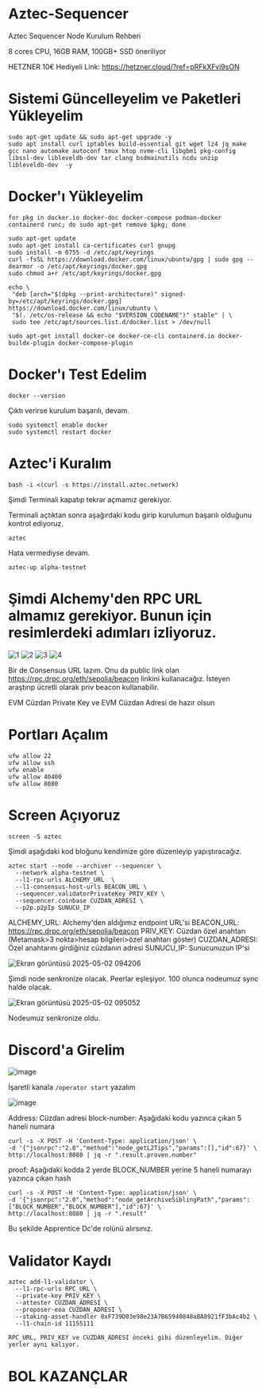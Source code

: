 # Aztec-Sequencer
Aztec Sequencer Node Kurulum Rehberi

8 cores CPU, 16GB RAM, 100GB+ SSD öneriliyor

HETZNER 10€ Hediyeli Link: https://hetzner.cloud/?ref=pRFkXFvi9sON

# Sistemi Güncelleyelim ve Paketleri Yükleyelim

```
sudo apt-get update && sudo apt-get upgrade -y
sudo apt install curl iptables build-essential git wget lz4 jq make gcc nano automake autoconf tmux htop nvme-cli libgbm1 pkg-config libssl-dev libleveldb-dev tar clang bsdmainutils ncdu unzip libleveldb-dev  -y
```

# Docker'ı Yükleyelim

```
for pkg in docker.io docker-doc docker-compose podman-docker containerd runc; do sudo apt-get remove $pkg; done
```

```
sudo apt-get update
sudo apt-get install ca-certificates curl gnupg
sudo install -m 0755 -d /etc/apt/keyrings
curl -fsSL https://download.docker.com/linux/ubuntu/gpg | sudo gpg --dearmor -o /etc/apt/keyrings/docker.gpg
sudo chmod a+r /etc/apt/keyrings/docker.gpg
```

```
echo \
 "deb [arch="$(dpkg --print-architecture)" signed-by=/etc/apt/keyrings/docker.gpg] https://download.docker.com/linux/ubuntu \
 "$(. /etc/os-release && echo "$VERSION_CODENAME")" stable" | \
 sudo tee /etc/apt/sources.list.d/docker.list > /dev/null
```

```
sudo apt-get install docker-ce docker-ce-cli containerd.io docker-buildx-plugin docker-compose-plugin
```

# Docker'ı Test Edelim

```
docker --version
```

Çıktı verirse kurulum başarılı, devam.

```
sudo systemctl enable docker
sudo systemctl restart docker
```

# Aztec'i Kuralım

```
bash -i <(curl -s https://install.aztec.network)
```

Şimdi Terminali kapatıp tekrar açmamız gerekiyor.

Terminali açtıktan sonra aşağırdaki kodu girip kurulumun başarılı olduğunu kontrol ediyoruz.

```
aztec
```

Hata vermediyse devam.

```
aztec-up alpha-testnet
```

# Şimdi Alchemy'den RPC URL almamız gerekiyor. Bunun için resimlerdeki adımları izliyoruz.

![1](https://github.com/user-attachments/assets/3d293822-9ce0-448f-9e6d-ce7e32aead76)
![2](https://github.com/user-attachments/assets/0ee50435-78c9-483d-a4bf-605347cf5eb3)
![3](https://github.com/user-attachments/assets/660ee8c8-9b9a-4e91-8a28-8fda7bf9128f)
![4](https://github.com/user-attachments/assets/8e39eeb4-f185-4d5f-b656-9db183aa62c8)

Bir de Consensus URL lazım. Onu da public link olan https://rpc.drpc.org/eth/sepolia/beacon linkini kullanacağız. İsteyen araştırıp ücretli olarak priv beacon kullanabilir.

EVM Cüzdan Private Key ve EVM Cüzdan Adresi de hazır olsun

# Portları Açalım

```
ufw allow 22
ufw allow ssh
ufw enable
ufw allow 40400
ufw allow 8080
```

# Screen Açıyoruz

```screen -S aztec```

Şimdi aşağıdaki kod bloğunu kendimize göre düzenleyip yapıştıracağız.

```
aztec start --node --archiver --sequencer \
  --network alpha-testnet \
  --l1-rpc-urls ALCHEMY_URL  \
  --l1-consensus-host-urls BEACON_URL \
  --sequencer.validatorPrivateKey PRIV_KEY \
  --sequencer.coinbase CUZDAN_ADRESI \
  --p2p.p2pIp SUNUCU_IP
```

ALCHEMY_URL: Alchemy'den aldığımız endpoint URL'si
BEACON_URL: https://rpc.drpc.org/eth/sepolia/beacon
PRIV_KEY: Cüzdan özel anahtarı (Metamask>3 nokta>hesap bilgileri>özel anahtarı göster)
CUZDAN_ADRESI: Özel anahtarını girdiğiniz cüzdanın adresi
SUNUCU_IP: Sunucunuzun IP'si

![Ekran görüntüsü 2025-05-02 094206](https://github.com/user-attachments/assets/acc90d7d-b848-4f89-a10a-4e2caeeffea0)

Şimdi node senkronize olacak. Peerlar eşleşiyor. 100 olunca nodeumuz sync halde olacak.

![Ekran görüntüsü 2025-05-02 095052](https://github.com/user-attachments/assets/b87c9ac3-9456-4a84-970e-00c84efa9ee1)

Nodeumuz senkronize oldu.

# Discord'a Girelim

![image](https://github.com/user-attachments/assets/9512236e-1080-4ae4-a0c2-f82d3ed82e73)

İşaretli kanala ```/operator start``` yazalım

![image](https://github.com/user-attachments/assets/55cc0787-e8f5-420e-8bb1-490bf0f3184d)

Address: Cüzdan adresi
block-number: Aşağıdaki kodu yazınca çıkan 5 haneli numara

```
curl -s -X POST -H 'Content-Type: application/json' \
-d '{"jsonrpc":"2.0","method":"node_getL2Tips","params":[],"id":67}' \
http://localhost:8080 | jq -r ".result.proven.number"
```

proof: Aşağıdaki kodda 2 yerde BLOCK_NUMBER yerine 5 haneli numarayı yazınca çıkan hash

```
curl -s -X POST -H 'Content-Type: application/json' \
-d '{"jsonrpc":"2.0","method":"node_getArchiveSiblingPath","params":["BLOCK_NUMBER","BLOCK_NUMBER"],"id":67}' \
http://localhost:8080 | jq -r ".result"
```

Bu şekilde Apprentice Dc'de rolünü alırsınız.

# Validator Kaydı

```
aztec add-l1-validator \
  --l1-rpc-urls RPC_URL \
  --private-key PRIV_KEY \
  --attester CUZDAN_ADRESI \
  --proposer-eoa CUZDAN_ADRESI \
  --staking-asset-handler 0xF739D03e98e23A7B65940848aBA8921fF3bAc4b2 \
  --l1-chain-id 11155111

RPC_URL, PRIV_KEY ve CUZDAN_ADRESI önceki gibi düzenleyelim. Diğer yerler aynı kalıyor.
```

# BOL KAZANÇLAR
